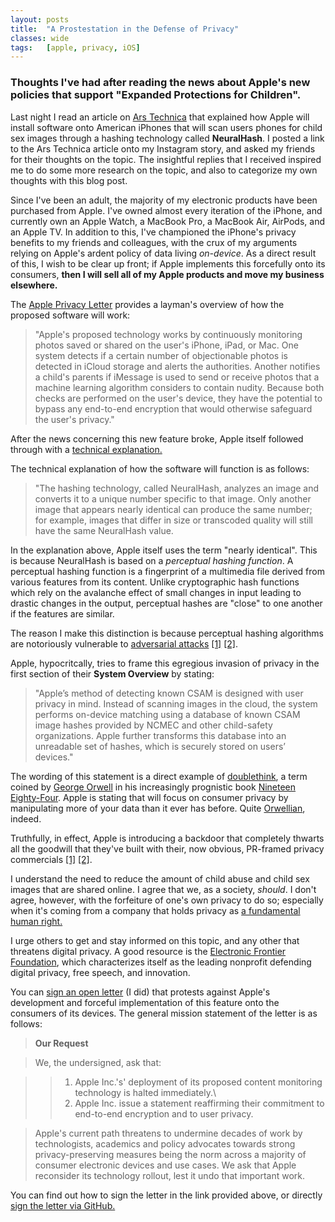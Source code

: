 ```yaml
---
layout: posts
title:  "A Prostestation in the Defense of Privacy"
classes: wide
tags:   [apple, privacy, iOS]
---
```


### Thoughts I've had after reading the news about Apple's new policies that support "Expanded Protections for Children".

Last night I read an article on [Ars Technica](https://arstechnica.com/tech-policy/2021/08/apple-explains-how-iphones-will-scan-photos-for-child-sexual-abuse-images/) that explained how Apple will install software onto American iPhones that will scan users phones for child sex images through a hashing technology called **NeuralHash**. I posted a link to the Ars Technica article onto my Instagram story, and asked my friends for their thoughts on the topic. The insightful replies that I received inspired me to do some more research on the topic, and also to categorize my own thoughts with this blog post.

Since I've been an adult, the majority of my electronic products have been purchased from Apple. I've owned almost every iteration of the iPhone, and currently own an Apple Watch, a MacBook Pro, a MacBook Air, AirPods, and an Apple TV. In addition to this, I've championed the iPhone's privacy benefits to my friends and colleagues, with the crux of my arguments relying on Apple's ardent policy of data living *on-device*. As a direct result of this, I wish to be clear up front; if Apple implements this forcefully onto its consumers, **then I will sell all of my Apple products and move my business elsewhere.**

The [Apple Privacy Letter](https://appleprivacyletter.com/) provides a layman's overview of how the proposed software will work:
>"Apple's proposed technology works by continuously monitoring photos saved or shared on the user's iPhone, iPad, or Mac. One system detects if a certain number of objectionable photos is detected in iCloud storage and alerts the authorities. Another notifies a child's parents if iMessage is used to send or receive photos that a machine learning algorithm considers to contain nudity. Because both checks are performed on the user's device, they have the potential to bypass any end-to-end encryption that would otherwise safeguard the user's privacy."

After the news concerning this new feature broke, Apple itself followed through with a [technical explanation.](https://www.apple.com/child-safety/pdf/CSAM_Detection_Technical_Summary.pdf)

The technical explanation of how the software will function is as follows:
>"The hashing technology, called NeuralHash, analyzes an image and converts it to a unique number specific to that image. Only another image that appears nearly identical can produce the same number; for example, images that differ in size or transcoded quality will still have the same NeuralHash value.

In the explanation above, Apple itself uses the term "nearly identical". This is because NeuralHash is based on a *perceptual hashing function*. A perceptual hashing function is a fingerprint of a multimedia file derived from various features from its content. Unlike cryptographic hash functions which rely on the avalanche effect of small changes in input leading to drastic changes in the output, perceptual hashes are "close" to one another if the features are similar.

The reason I make this distinction is because perceptual hashing algorithms are notoriously vulnerable to [adversarial attacks](https://ieeexplore.ieee.org/abstract/document/8294186) [[1]](https://arxiv.org/abs/2011.09473) [[2]](https://towardsdatascience.com/black-box-attacks-on-perceptual-image-hashes-with-gans-cc1be11f277).

Apple, hypocritcally, tries to frame this egregious invasion of privacy in the first section of their **System Overview** by stating:
>"Apple’s method of detecting known CSAM is designed with user privacy in mind. Instead of scanning images in the cloud, the system performs on-device matching using a database of known CSAM image hashes provided by NCMEC and other child-safety organizations. Apple further transforms this database into an unreadable set of hashes, which is securely stored on users’ devices."

The wording of this statement is a direct example of [doublethink](https://en.wikipedia.org/wiki/Doublethink), a term coined by [George Orwell](https://en.wikipedia.org/wiki/George_Orwell) in his increasingly prognistic book [Nineteen Eighty-Four](https://en.wikipedia.org/wiki/George_Orwell). Apple is stating that will focus on consumer privacy by manipulating more of your data than it ever has before. Quite [Orwellian](https://en.wikipedia.org/wiki/Orwellian), indeed.

Truthfully, in effect, Apple is introducing a backdoor that completely thwarts all the goodwill that they've built with their, now obvious, PR-framed privacy commercials [[1]](https://www.youtube.com/watch?v=gVtjp6JXWa4) [[2]](https://www.youtube.com/watch?v=FbRUQRmvC4U). 

I understand the need to reduce the amount of child abuse and child sex images that are shared online. I agree that we, as a society, *should*. I don't agree, however, with the forfeiture of one's own privacy to do so; especially when it's coming from a company that holds privacy as [a fundamental human right.](https://www.apple.com/privacy/)

I urge others to get and stay informed on this topic, and any other that threatens digital privacy. A good resource is the [Electronic Frontier Foundation](https://www.eff.org/), which characterizes itself as the leading nonprofit defending digital privacy, free speech, and innovation.

You can [sign an open letter](https://appleprivacyletter.com/) (I did) that protests against Apple's development and forceful implementation of this feature onto the consumers of its devices. The general mission statement of the letter is as follows:
>**Our Request**

>We, the undersigned, ask that:

>>1. Apple Inc.'s' deployment of its proposed content monitoring technology is halted immediately.\
>>2. Apple Inc. issue a statement reaffirming their commitment to end-to-end encryption and to user privacy.

>Apple's current path threatens to undermine decades of work by technologists, academics and policy advocates towards strong privacy-preserving measures being the norm across a majority of consumer electronic devices and use cases. We ask that Apple reconsider its technology rollout, lest it undo that important work. 

You can find out how to sign the letter in the link provided above, or directly [sign the letter via GitHub.](https://github.com/nadimkobeissi/appleprivacyletter/issues/new?assignees=nadimkobeissi&labels=signature&template=sign-letter.yml&title=%5BSIGN%5D+Your+Name+Here)
